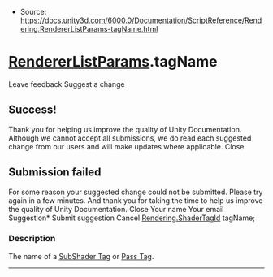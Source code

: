 * Source: https://docs.unity3d.com/6000.0/Documentation/ScriptReference/Rendering.RendererListParams-tagName.html

#  [RendererListParams](https://docs.unity3d.com/6000.0/Documentation/ScriptReference/Rendering.RendererListParams.html).tagName
Leave feedback
Suggest a change
## Success!
Thank you for helping us improve the quality of Unity Documentation. Although we cannot accept all submissions, we do read each suggested change from our users and will make updates where applicable.
Close
## Submission failed
For some reason your suggested change could not be submitted. Please <a>try again</a> in a few minutes. And thank you for taking the time to help us improve the quality of Unity Documentation.
Close
Your name Your email Suggestion* Submit suggestion
Cancel
[Rendering.ShaderTagId](https://docs.unity3d.com/6000.0/Documentation/ScriptReference/Rendering.ShaderTagId.html) tagName; 
### Description
The name of a [SubShader Tag](https://docs.unity3d.com/6000.0/Documentation/Manual/SL-SubShaderTags.html) or [Pass Tag](https://docs.unity3d.com/6000.0/Documentation/Manual/SL-PassTags.html).
* * *
